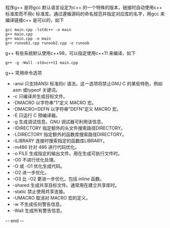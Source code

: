 
程序g++ 是将gcc 默认语言设定为c++ 的一个特殊的版本，链接时自动使用c++ 标准库而不用c 标准库。通过遵循源码的命名规范并指定对应库的名字，用gcc 来编译链接c++ 是可以的，如下
```
gcc main.cpp -lstdc++ -o main
g++ main.cpp
g++ main.cpp -o main
g++ runoob1.cpp runoob2.cpp -o runoob
```
g++ 有些系统默认使用c++98，可以指定使用c++11 来编译，如下
```
g++ -g -Wall -std=c++11 main.cpp
```

g++ 常用命令选项
- -ansi 只支持ANSI 标准的c 语法。这一选项将禁止GNU C 的某些特色，例如asm 或typeof 关键词。
- -c	只编译并生成目标文件。
- -DMACRO	以字符串"1"定义 MACRO 宏。
- -DMACRO=DEFN	以字符串"DEFN"定义 MACRO 宏。
- -E	只运行 C 预编译器。
- -g	生成调试信息。GNU 调试器可利用该信息。
- -IDIRECTORY	指定额外的头文件搜索路径DIRECTORY。
- -LDIRECTORY	指定额外的函数库搜索路径DIRECTORY。
- -lLIBRARY	连接时搜索指定的函数库LIBRARY。
- -m486	针对 486 进行代码优化。
- -o	FILE 生成指定的输出文件。用在生成可执行文件时。
- -O0	不进行优化处理。
- -O	或 -O1 优化生成代码。
- -O2	进一步优化。
- -O3	比 -O2 更进一步优化，包括 inline 函数。
- -shared	生成共享目标文件。通常用在建立共享库时。
- -static	禁止使用共享连接。
- -UMACRO	取消对 MACRO 宏的定义。
- -w	不生成任何警告信息。
- -Wall	生成所有警告信息。

-- end --
